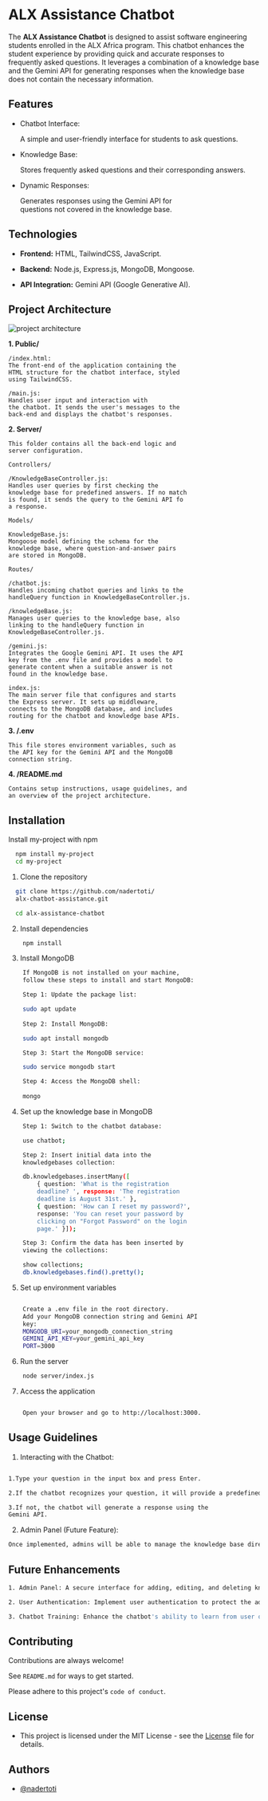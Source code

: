 
# ALX Assistance Chatbot

The **ALX Assistance Chatbot** is designed to assist software engineering students enrolled in the ALX Africa program. This chatbot enhances the student experience by providing quick and accurate responses to frequently asked questions. It leverages a combination of a knowledge base and the Gemini API for generating responses when the knowledge base does not contain the necessary information.


## Features

- Chatbot Interface:

    A simple and user-friendly interface for students 
    to ask questions.

- Knowledge Base:
    
    Stores frequently asked questions and their 
    corresponding answers.

- Dynamic Responses:
    
    Generates responses using the Gemini API for    
    questions not covered in the knowledge base.
    
## Technologies

- **Frontend:** HTML, TailwindCSS, JavaScript.

- **Backend:** Node.js, Express.js, MongoDB, Mongoose.

- **API Integration:** Gemini API (Google Generative AI).
## Project Architecture

![project architecture](alx-chatbot-assistance/image.png)


**1. Public/**

    /index.html:
    The front-end of the application containing the 
    HTML structure for the chatbot interface, styled
    using TailwindCSS.
    
    /main.js:
    Handles user input and interaction with
    the chatbot. It sends the user's messages to the 
    back-end and displays the chatbot's responses.
**2. Server/**

    This folder contains all the back-end logic and    
    server configuration.

    Controllers/

    /KnowledgeBaseController.js:
    Handles user queries by first checking the  
    knowledge base for predefined answers. If no match
    is found, it sends the query to the Gemini API fo
    a response.

    Models/

    KnowledgeBase.js: 
    Mongoose model defining the schema for the
    knowledge base, where question-and-answer pairs 
    are stored in MongoDB.

    Routes/

    /chatbot.js:
    Handles incoming chatbot queries and links to the 
    handleQuery function in KnowledgeBaseController.js.

    /knowledgeBase.js:
    Manages user queries to the knowledge base, also  
    linking to the handleQuery function in 
    KnowledgeBaseController.js.

    /gemini.js:
    Integrates the Google Gemini API. It uses the API 
    key from the .env file and provides a model to 
    generate content when a suitable answer is not 
    found in the knowledge base.

    index.js:
    The main server file that configures and starts    
    the Express server. It sets up middleware, 
    connects to the MongoDB database, and includes 
    routing for the chatbot and knowledge base APIs.

**3. /.env**

    This file stores environment variables, such as    
    the API key for the Gemini API and the MongoDB 
    connection string.

**4. /README.md**

    Contains setup instructions, usage guidelines, and 
    an overview of the project architecture.
## Installation

Install my-project with npm

```bash
  npm install my-project
  cd my-project
```
1. Clone the repository
```bash
  git clone https://github.com/nadertoti/
  alx-chatbot-assistance.git

  cd alx-assistance-chatbot
```
2. Install dependencies
```bash
    npm install
```
3. Install MongoDB
```bash
    If MongoDB is not installed on your machine,  
    follow these steps to install and start MongoDB:

    Step 1: Update the package list:

    sudo apt update
    
    Step 2: Install MongoDB:

    sudo apt install mongodb

    Step 3: Start the MongoDB service:

    sudo service mongodb start

    Step 4: Access the MongoDB shell:
    
    mongo
```

4. Set up the knowledge base in MongoDB
```bash
    Step 1: Switch to the chatbot database:

    use chatbot;

    Step 2: Insert initial data into the 
    knowledgebases collection:

    db.knowledgebases.insertMany([
        { question: 'What is the registration 
        deadline? ', response: 'The registration    
        deadline is August 31st.' },
        { question: 'How can I reset my password?', 
        response: 'You can reset your password by 
        clicking on "Forgot Password" on the login 
        page.' }]);

    Step 3: Confirm the data has been inserted by   
    viewing the collections:

    show collections;
    db.knowledgebases.find().pretty();
```

5. Set up environment variables
```bash

    Create a .env file in the root directory.
    Add your MongoDB connection string and Gemini API  
    key:
    MONGODB_URI=your_mongodb_connection_string
    GEMINI_API_KEY=your_gemini_api_key
    PORT=3000
```

6. Run the server
```bash
    node server/index.js
```

7. Access the application
```bash

    Open your browser and go to http://localhost:3000.
```

## Usage Guidelines

1. Interacting with the Chatbot:
```bash

1.Type your question in the input box and press Enter.

2.If the chatbot recognizes your question, it will provide a predefined response from the knowledge base.

3.If not, the chatbot will generate a response using the 
Gemini API.
```
2. Admin Panel (Future Feature):
```bash
Once implemented, admins will be able to manage the knowledge base directly from a web interface.
```
## Future Enhancements
```bash
1. Admin Panel: A secure interface for adding, editing, and deleting knowledge base entries.

2. User Authentication: Implement user authentication to protect the admin panel.

3. Chatbot Training: Enhance the chatbot's ability to learn from user queries and improve response accuracy over time.
```
## Contributing

Contributions are always welcome!

See `README.md` for ways to get started.

Please adhere to this project's `code of conduct`.


## License

- This project is licensed under the MIT License - see the [License](https://choosealicense.com/licenses/mit/) file for details.


## Authors

- [@nadertoti](https://www.github.com/nadertoti)

